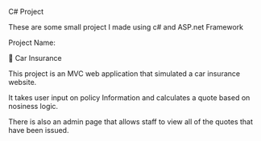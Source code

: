 C# Project

These are some small project I made using c# and ASP.net Framework

Project Name:

	Car Insurance

This project is an MVC web application that simulated a car insurance website.

It takes user input on policy Information and calculates a quote based on nosiness logic.

There is also an admin page that allows staff to view all of the quotes that have been issued.
